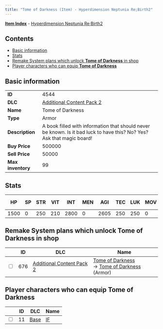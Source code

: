 ```yaml
---
title: "Tome of Darkness (Item) - Hyperdimension Neptunia Re;Birth2"
---
```


[**Item Index**](/neptunia/rb2/item/index.html) - [Hyperdimension Neptunia Re;Birth2](/neptunia/rb2)

## Contents

- [Basic information](#basic-information)
- [Stats](#stats)
- [Remake System plans which unlock **Tome of Darkness** in shop](#remake-system-plans-which-unlock-tome-of-darkness-in-shop)
- [Player characters who can equip **Tome of Darkness**](#player-characters-who-can-equip-tome-of-darkness)

## Basic information

|   |   |
| -- | -- |
| **ID** | 4544 |
| **DLC** | [Additional Content Pack 2](/neptunia/rb2/dlc/4-pack2.html) |
| **Name** | Tome of Darkness |
| **Type** | Armor |
| **Description** | A book filled with information that should never be known. Is it bad luck to have this? No? Yes? Ask that magic board! |
| **Buy Price** | 500000 |
| **Sell Price** | 50000 |
| **Max inventory** | 99 |

## Stats

| HP | SP | STR | VIT | INT | MEN | AGI | TEC | LUK | MOV | Fire res. | Ice res. | Wind res. | Lightning res. |
| -- | -- | --- | --- | --- | --- | --- | --- | --- | --- | --------- | -------- | --------- | -------------- |
| 1500 | 0 | 250 | 210 | 2800 | 0 | 2605 | 250 | 250 | 0 | 0 | 0 | 0 | 0 |

## Remake System plans which unlock **Tome of Darkness** in shop

|    | ID | DLC | Name |
| -- | -- | --- | ---- |
| <input type="checkbox" id="rb2-remake-4-676" class="trackbox" /> | 676 | [Additional Content Pack 2](/neptunia/rb2/dlc/4-pack2.html) | [Tome of Darkness](/neptunia/rb2/remake/4-676-tome-of-darkness.html)<br />→ [Tome of Darkness](/neptunia/rb2/item/4-4544-tome-of-darkness.html) (Armor) |

## Player characters who can equip **Tome of Darkness**

|    | ID | DLC | Name |
| -- | -- | --- | ---- |
| <input type="checkbox" id="rb2-player-0-11" class="trackbox" /> | 11 | [Base](/neptunia/rb2/dlc/0-base.html) | [IF](/neptunia/rb2/player/0-11-if.html) |